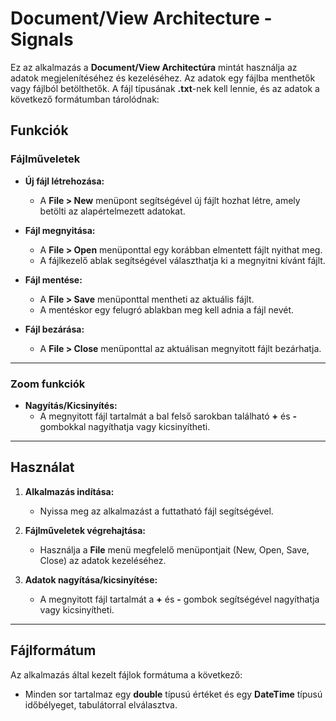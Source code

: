 # Document/View Architecture - Signals  

Ez az alkalmazás a **Document/View Architectúra** mintát használja az adatok megjelenítéséhez és kezeléséhez. Az adatok egy fájlba menthetők vagy fájlból betölthetők. A fájl típusának **.txt**-nek kell lennie, és az adatok a következő formátumban tárolódnak:  

## Funkciók  

### Fájlműveletek  
- **Új fájl létrehozása:**  
  - A **File > New** menüpont segítségével új fájlt hozhat létre, amely betölti az alapértelmezett adatokat.  

- **Fájl megnyitása:**  
  - A **File > Open** menüponttal egy korábban elmentett fájlt nyithat meg.  
  - A fájlkezelő ablak segítségével választhatja ki a megnyitni kívánt fájlt.  

- **Fájl mentése:**  
  - A **File > Save** menüponttal mentheti az aktuális fájlt.  
  - A mentéskor egy felugró ablakban meg kell adnia a fájl nevét.  

- **Fájl bezárása:**  
  - A **File > Close** menüponttal az aktuálisan megnyitott fájlt bezárhatja.  

---

### Zoom funkciók  
- **Nagyítás/Kicsinyítés:**  
  - A megnyitott fájl tartalmát a bal felső sarokban található **+** és **-** gombokkal nagyíthatja vagy kicsinyítheti.  

---

## Használat  

1. **Alkalmazás indítása:**  
   - Nyissa meg az alkalmazást a futtatható fájl segítségével.  

2. **Fájlműveletek végrehajtása:**  
   - Használja a **File** menü megfelelő menüpontjait (New, Open, Save, Close) az adatok kezeléséhez.  

3. **Adatok nagyítása/kicsinyítése:**  
   - A megnyitott fájl tartalmát a **+** és **-** gombok segítségével nagyíthatja vagy kicsinyítheti.  

---

## Fájlformátum  

Az alkalmazás által kezelt fájlok formátuma a következő:  
- Minden sor tartalmaz egy **double** típusú értéket és egy **DateTime** típusú időbélyeget, tabulátorral elválasztva. 
